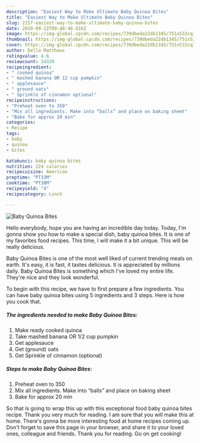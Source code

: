 ```yaml
---
description: "Easiest Way to Make Ultimate Baby Quinoa Bites"
title: "Easiest Way to Make Ultimate Baby Quinoa Bites"
slug: 2157-easiest-way-to-make-ultimate-baby-quinoa-bites
date: 2020-09-22T09:40:48.816Z
image: https://img-global.cpcdn.com/recipes/739dbeda22db1345/751x532cq70/baby-quinoa-bites-recipe-main-photo.jpg
thumbnail: https://img-global.cpcdn.com/recipes/739dbeda22db1345/751x532cq70/baby-quinoa-bites-recipe-main-photo.jpg
cover: https://img-global.cpcdn.com/recipes/739dbeda22db1345/751x532cq70/baby-quinoa-bites-recipe-main-photo.jpg
author: Della Matthews
ratingvalue: 4.6
reviewcount: 14329
recipeingredient:
- " cooked quinoa"
- " mashed banana OR 12 cup pumpkin"
- " applesauce"
- " ground oats"
- " Sprinkle of cinnamon optional"
recipeinstructions:
- "Preheat oven to 350"
- "Mix all ingredients. Make into “balls” and place on baking sheet"
- "Bake for approx 20 min"
categories:
- Recipe
tags:
- baby
- quinoa
- bites

katakunci: baby quinoa bites 
nutrition: 224 calories
recipecuisine: American
preptime: "PT33M"
cooktime: "PT38M"
recipeyield: "4"
recipecategory: Lunch

---
```



![Baby Quinoa Bites](https://img-global.cpcdn.com/recipes/739dbeda22db1345/751x532cq70/baby-quinoa-bites-recipe-main-photo.jpg)

Hello everybody, hope you are having an incredible day today. Today, I'm gonna show you how to make a special dish, baby quinoa bites. It is one of my favorites food recipes. This time, I will make it a bit unique. This will be really delicious.



Baby Quinoa Bites is one of the most well liked of current trending meals on earth. It's easy, it is fast, it tastes delicious. It is appreciated by millions daily. Baby Quinoa Bites is something which I've loved my entire life. They're nice and they look wonderful.


To begin with this recipe, we have to first prepare a few ingredients. You can have baby quinoa bites using 5 ingredients and 3 steps. Here is how you cook that.

<!--inarticleads1-->

##### The ingredients needed to make Baby Quinoa Bites:

1. Make ready  cooked quinoa
1. Take  mashed banana OR 1/2 cup pumpkin
1. Get  applesauce
1. Get  (ground) oats
1. Get  Sprinkle of cinnamon (optional)




<!--inarticleads2-->

##### Steps to make Baby Quinoa Bites:

1. Preheat oven to 350
1. Mix all ingredients. Make into “balls” and place on baking sheet
1. Bake for approx 20 min




So that is going to wrap this up with this exceptional food baby quinoa bites recipe. Thank you very much for reading. I am sure that you will make this at home. There's gonna be more interesting food at home recipes coming up. Don't forget to save this page in your browser, and share it to your loved ones, colleague and friends. Thank you for reading. Go on get cooking!
